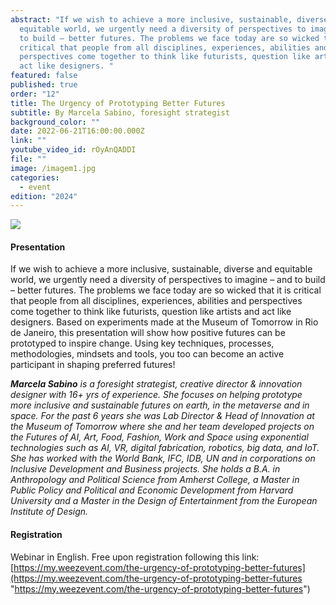 ```yaml
---
abstract: "If we wish to achieve a more inclusive, sustainable, diverse and
  equitable world, we urgently need a diversity of perspectives to imagine – and
  to build – better futures. The problems we face today are so wicked that it is
  critical that people from all disciplines, experiences, abilities and
  perspectives come together to think like futurists, question like artists and
  act like designers. "
featured: false
published: true
order: "12"
title: The Urgency of Prototyping Better Futures
subtitle: By Marcela Sabino, foresight strategist
background_color: ""
date: 2022-06-21T16:00:00.000Z
link: ""
youtube_video_id: rOyAnQADDI
file: ""
image: /imagem1.jpg
categories:
  - event
edition: "2024"
---
```

![](/newimage-annonce-webinaire21062022en.png)

#### Presentation

If we wish to achieve a more inclusive, sustainable, diverse and equitable world, we urgently need a diversity of perspectives to imagine – and to build – better futures. The problems we face today are so wicked that it is critical that people from all disciplines, experiences, abilities and perspectives come together to think like futurists, question like artists and act like designers. Based on experiments made at the Museum of Tomorrow in Rio de Janeiro, this presentation will show how positive futures can be prototyped to inspire change. Using key techniques, processes, methodologies, mindsets and tools, you too can become an active participant in shaping preferred futures!

**_Marcela Sabino_** _is a foresight strategist, creative director & innovation designer with 16+ yrs of experience. She focuses on helping prototype more inclusive and sustainable futures on earth, in the metaverse and in space. For the past 6 years she was Lab Director & Head of Innovation at the Museum of Tomorrow where she and her team developed projects on the Futures of AI, Art, Food, Fashion, Work and Space using exponential technologies such as AI, VR, digital fabrication, robotics, big data, and IoT. She has worked with the World Bank, IFC, IDB, UN and in corporations on Inclusive Development and Business projects. She holds a B.A. in Anthropology and Political Science from Amherst College, a Master in Public Policy and Political and Economic Development from Harvard University and a Master in the Design of Entertainment from the European Institute of Design._

#### Registration

Webinar in English. Free upon registration following this link: [https://my.weezevent.com/the-urgency-of-prototyping-better-futures](https://my.weezevent.com/the-urgency-of-prototyping-better-futures "https://my.weezevent.com/the-urgency-of-prototyping-better-futures")